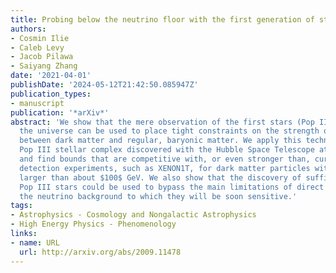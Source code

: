 ```yaml
---
title: Probing below the neutrino floor with the first generation of stars
authors:
- Cosmin Ilie
- Caleb Levy
- Jacob Pilawa
- Saiyang Zhang
date: '2021-04-01'
publishDate: '2024-05-12T21:42:50.085947Z'
publication_types:
- manuscript
publication: '*arXiv*'
abstract: 'We show that the mere observation of the first stars (Pop III stars) in
  the universe can be used to place tight constraints on the strength of the interaction
  between dark matter and regular, baryonic matter. We apply this technique to a candidate
  Pop III stellar complex discovered with the Hubble Space Telescope at $z sim 7$
  and find bounds that are competitive with, or even stronger than, current direct
  detection experiments, such as XENON1T, for dark matter particles with mass ($m_X$)
  larger than about $100$ GeV. We also show that the discovery of sufficiently massive
  Pop III stars could be used to bypass the main limitations of direct detection experiments:
  the neutrino background to which they will be soon sensitive.'
tags:
- Astrophysics - Cosmology and Nongalactic Astrophysics
- High Energy Physics - Phenomenology
links:
- name: URL
  url: http://arxiv.org/abs/2009.11478
---
```

